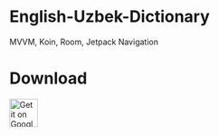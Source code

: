 # English-Uzbek-Dictionary
MVVM, Koin, Room, Jetpack Navigation


# Download
<a href="https://play.google.com/store/apps/details?id=uz.unidev.dictionary">
<img alt="Get it on Google Play" src="https://play.google.com/intl/en_us/badges/images/apps/en-play-badge.png" height="50px"/></a>
